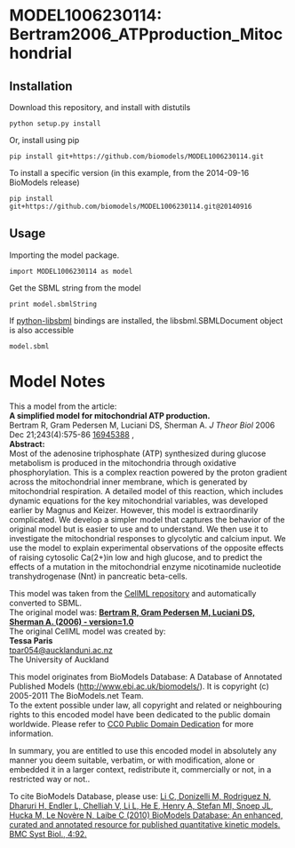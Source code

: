 # MODEL1006230114: Bertram2006_ATPproduction_Mitochondrial

## Installation

Download this repository, and install with distutils

`python setup.py install`

Or, install using pip

`pip install git+https://github.com/biomodels/MODEL1006230114.git`

To install a specific version (in this example, from the 2014-09-16 BioModels release)

`pip install git+https://github.com/biomodels/MODEL1006230114.git@20140916`

## Usage

Importing the model package.

`import MODEL1006230114 as model`

Get the SBML string from the model

`print model.sbmlString`

If [python-libsbml](https://pypi.python.org/pypi/python-libsbml) bindings are
installed, the libsbml.SBMLDocument object is also accessible

`model.sbml`


# Model Notes


This a model from the article:  
**A simplified model for mitochondrial ATP production.**   
Bertram R, Gram Pedersen M, Luciani DS, Sherman A. _J Theor Biol_ 2006 Dec
21;243(4):575-86 [16945388](http://www.ncbi.nlm.nih.gov/pubmed/16945388) ,  
**Abstract:**   
Most of the adenosine triphosphate (ATP) synthesized during glucose metabolism
is produced in the mitochondria through oxidative phosphorylation. This is a
complex reaction powered by the proton gradient across the mitochondrial inner
membrane, which is generated by mitochondrial respiration. A detailed model of
this reaction, which includes dynamic equations for the key mitochondrial
variables, was developed earlier by Magnus and Keizer. However, this model is
extraordinarily complicated. We develop a simpler model that captures the
behavior of the original model but is easier to use and to understand. We then
use it to investigate the mitochondrial responses to glycolytic and calcium
input. We use the model to explain experimental observations of the opposite
effects of raising cytosolic Ca(2+)in low and high glucose, and to predict the
effects of a mutation in the mitochondrial enzyme nicotinamide nucleotide
transhydrogenase (Nnt) in pancreatic beta-cells.

This model was taken from the [CellML
repository](http://www.cellml.org/models) and automatically converted to SBML.  
The original model was: [ **Bertram R, Gram Pedersen M, Luciani DS, Sherman A.
(2006) - version=1.0**
](http://models.cellml.org/exposure/083b9eeaa4db8a67be5b7d537f6dd774)  
The original CellML model was created by:  
**Tessa Paris**   
tpar054@aucklanduni.ac.nz  
The University of Auckland  

This model originates from BioModels Database: A Database of Annotated
Published Models (http://www.ebi.ac.uk/biomodels/). It is copyright (c)
2005-2011 The BioModels.net Team.  
To the extent possible under law, all copyright and related or neighbouring
rights to this encoded model have been dedicated to the public domain
worldwide. Please refer to [CC0 Public Domain
Dedication](http://creativecommons.org/publicdomain/zero/1.0/) for more
information.

In summary, you are entitled to use this encoded model in absolutely any
manner you deem suitable, verbatim, or with modification, alone or embedded it
in a larger context, redistribute it, commercially or not, in a restricted way
or not..  
  
To cite BioModels Database, please use: [Li C, Donizelli M, Rodriguez N,
Dharuri H, Endler L, Chelliah V, Li L, He E, Henry A, Stefan MI, Snoep JL,
Hucka M, Le Novère N, Laibe C (2010) BioModels Database: An enhanced, curated
and annotated resource for published quantitative kinetic models. BMC Syst
Biol., 4:92.](http://www.ncbi.nlm.nih.gov/pubmed/20587024)


